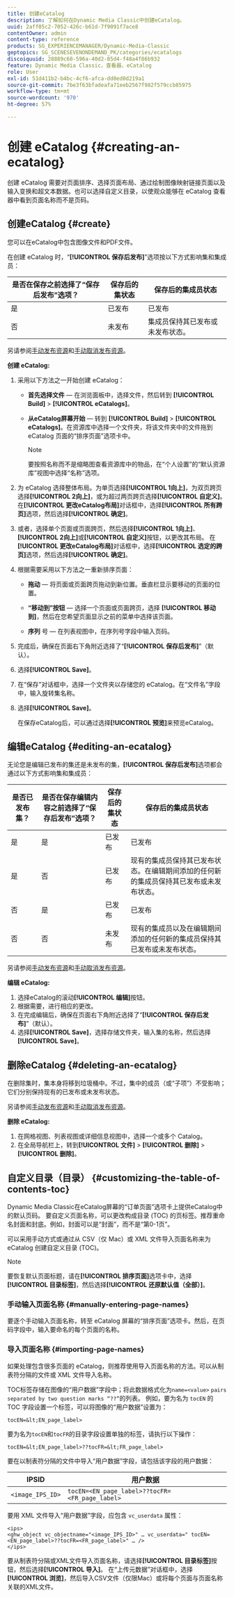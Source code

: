 ```yaml
---
title: 创建eCatalog
description: 了解如何在Dynamic Media Classic中创建eCatalog。
uuid: 2aff05c2-7052-426c-b61d-7f9091f7ace8
contentOwner: admin
content-type: reference
products: SG_EXPERIENCEMANAGER/Dynamic-Media-Classic
geptopics: SG_SCENESEVENONDEMAND_PK/categories/ecatalogs
discoiquuid: 28889c60-596a-40d2-85d4-f48a4f86b932
feature: Dynamic Media Classic，查看器，eCatalog
role: User
exl-id: 51d411b2-b4bc-4cf6-afca-dd0ed0d219a1
source-git-commit: 7be3f63bfadeafa71eeb2567f982f579ccb85975
workflow-type: tm+mt
source-wordcount: '970'
ht-degree: 57%

---
```


# 创建 eCatalog {#creating-an-ecatalog}

创建 eCatalog 需要对页面排序、选择页面布局、通过绘制图像映射链接页面以及输入变换和超文本数据。也可以选择自定义目录，以使观众能够在 eCatalog 查看器中看到页面名称而不是页码。

## 创建eCatalog {#create}

您可以在eCatalog中包含图像文件和PDF文件。

在创建 eCatalog 时，“**[!UICONTROL 保存后发布]**”选项按以下方式影响集和集成员：

| 是否在保存之前选择了“保存后发布”选项？ | 保存后的集状态 | 保存后的集成员状态 |
| --- | --- | --- |
| 是 | 已发布 | 已发布 |
| 否 | 未发布 | 集成员保持其已发布或未发布状态。 |

另请参阅[手动发布资源](publishing-files.md#manually_publishing_assets)和[手动取消发布资源](publishing-files.md#manually_unpublishing_assets)。

**创建 eCatalog:**

1. 采用以下方法之一开始创建 eCatalog：

   * **首先选择文件**  — 在浏览面板中，选择文件，然后转到 **[!UICONTROL Build]**  >  **[!UICONTROL eCatalogs]**。

   * **从eCatalog屏幕开始**  — 转到 **[!UICONTROL Build]**  >  **[!UICONTROL eCatalogs]**。在资源库中选择一个文件夹，将该文件夹中的文件拖到 eCatalog 页面的“排序页面”选项卡中。

      >[!NOTE]
      >
      >要按照名称而不是缩略图查看资源库中的物品，在“个人设置”的“默认资源库”视图中选择“名称”选项。

1. 为 eCatalog 选择整体布局。为单页选择&#x200B;**[!UICONTROL 1向上]**，为双页跨页选择&#x200B;**[!UICONTROL 2向上]**，或为超过两页跨页选择&#x200B;**[!UICONTROL 自定义]**。 在&#x200B;**[!UICONTROL 更改eCatalog布局]**&#x200B;对话框中，选择&#x200B;**[!UICONTROL 所有跨页]**&#x200B;选项，然后选择&#x200B;**[!UICONTROL 确定]**。
1. 或者，选择单个页面或页面跨页，然后选择&#x200B;**[!UICONTROL 1向上]**、**[!UICONTROL 2向上]**&#x200B;或&#x200B;**[!UICONTROL 自定义]**&#x200B;按钮，以更改其布局。 在&#x200B;**[!UICONTROL 更改eCatalog布局]**&#x200B;对话框中，选择&#x200B;**[!UICONTROL 选定的跨页]**&#x200B;选项，然后选择&#x200B;**[!UICONTROL 确定]**。
1. 根据需要采用以下方法之一重新排序页面：

   * **拖动**  — 将页面或页面跨页拖动到新位置。垂直栏显示要移动的页面的位置。

   * **“移动到”按钮**  — 选择一个页面或页面跨页，选择 **[!UICONTROL 移动到]**，然后在您希望页面显示之前的菜单中选择该页面。

   * **序列** 号 — 在列表视图中，在序列号字段中输入页码。

1. 完成后，确保在页面右下角附近选择了“**[!UICONTROL 保存后发布]**”（默认）。
1. 选择&#x200B;**[!UICONTROL Save]**。
1. 在“保存”对话框中，选择一个文件夹以存储您的 eCatalog。在“文件名”字段中，输入旋转集名称。
1. 选择&#x200B;**[!UICONTROL Save]**。

   在保存eCatalog后，可以通过选择&#x200B;**[!UICONTROL 预览]**&#x200B;来预览eCatalog。

## 编辑eCatalog {#editing-an-ecatalog}

无论您是编辑已发布的集还是未发布的集，**[!UICONTROL 保存后发布]**&#x200B;选项都会通过以下方式影响集和集成员：

| 是否已发布集？ | 是否在保存编辑内容之前选择了“保存后发布”选项？ | 保存后的集状态 | 保存后的集成员状态 |
| --- | --- | --- | --- |
| 是 | 是 | 已发布 | 已发布 |
| 是 | 否 | 已发布 | 现有的集成员保持其已发布状态。在编辑期间添加的任何新的集成员保持其已发布或未发布状态。 |
| 否 | 是 | 已发布 | 已发布 |
| 否 | 否 | 未发布 | 现有的集成员以及在编辑期间添加的任何新的集成员保持其已发布或未发布状态。 |

另请参阅[手动发布资源](publishing-files.md#manually_publishing_assets)和[手动取消发布资源](publishing-files.md#manually_unpublishing_assets)。

**编辑 eCatalog:**

1. 选择eCatalog的滚动&#x200B;**[!UICONTROL 编辑]**&#x200B;按钮。
1. 根据需要，进行相应的更改。
1. 在完成编辑后，确保在页面右下角附近选择了“**[!UICONTROL 保存后发布]**”（默认）。
1. 选择&#x200B;**[!UICONTROL Save]**，选择存储文件夹，输入集的名称，然后选择&#x200B;**[!UICONTROL Save]**。

## 删除eCatalog {#deleting-an-ecatalog}

在删除集时，集本身将移到垃圾桶中。不过，集中的成员（或“子项”）不受影响；它们分别保持现有的已发布或未发布状态。

另请参阅[手动发布资源](publishing-files.md#manually_publishing_assets)和[手动取消发布资源](publishing-files.md#manually_unpublishing_assets)。

**删除 eCatalog:**

1. 在网格视图、列表视图或详细信息视图中，选择一个或多个 Catalog。
1. 在全局导航栏上，转到&#x200B;**[!UICONTROL 文件]** > **[!UICONTROL 删除]** > **[!UICONTROL 删除]**。

## 自定义目录（目录） {#customizing-the-table-of-contents-toc}

Dynamic Media Classic在eCatalog屏幕的“订单页面”选项卡上提供eCatalog中的默认页码。 要自定义页面名称，可以更改构成目录 (TOC) 的页标签。推荐重命名封面和封底。例如，封面可以是“封面”，而不是“第0-1页”。

可以采用手动方式或通过从 CSV（仅 Mac）或 XML 文件导入页面名称来为 eCatalog 创建自定义目录 (TOC)。

>[!NOTE]
>
>要恢复默认页面标题，请在&#x200B;**[!UICONTROL 排序页面]**&#x200B;选项卡中，选择&#x200B;**[!UICONTROL 目录标签]**，然后选择&#x200B;**[!UICONTROL 还原默认值（全部）]**。

### 手动输入页面名称 {#manually-entering-page-names}

要逐个手动输入页面名称，转至 eCatalog 屏幕的“排序页面”选项卡。然后，在页码字段中，输入要命名的每个页面的名称。

### 导入页面名称 {#importing-page-names}

如果处理包含很多页面的 eCatalog，则推荐使用导入页面名称的方法。可以从制表符分隔的文件或 XML 文件导入名称。

TOC标签存储在图像的“用户数据”字段中；将此数据格式化为`name=<value>` ` pairs separated by two question marks “??” `的列表。 例如，要为名为 `tocEN` 的 TOC 字段设置一个标签，可以将图像的“用户数据”设置为：

`tocEN=&lt;EN_page_label>`

要为名为`tocEN`和`tocFR`的目录字段设置单独的标签，请执行以下操作：

`tocEN=&lt;EN_page_label>??tocFR=&lt;FR_page_label>`

要在以制表符分隔的文件中导入“用户数据”字段，请包括该字段的用户数据：

| IPSID | 用户数据 |
| --- | --- |
| `<image_IPS_ID>` | `tocEN=<EN_page_label>??tocFR=<FR_page_label>` |

要用 XML 文件导入“用户数据”字段，应包含 `vc_userdata` 属性：

```as3
<ips> 
<ghw_object vc_objectname="<image_IPS_ID>" … vc_userdata=" tocEN=<EN_page_label>??tocFR=<FR_page_label>" … /> 
</ips>
```

要从制表符分隔或XML文件导入页面名称，请选择&#x200B;**[!UICONTROL 目录标签]**&#x200B;按钮，然后选择&#x200B;**[!UICONTROL 导入]**。 在“上传元数据”对话框中，选择&#x200B;**[!UICONTROL 浏览]**，然后导入CSV文件（仅限Mac）或将每个页面与页面名称关联的XML文件。
